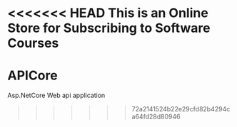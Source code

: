 <<<<<<< HEAD
This is an Online Store for Subscribing to Software Courses
=======
# APICore
Asp.NetCore Web api application
>>>>>>> 72a2141524b22e29cfd82b4294ca64fd28d80946
